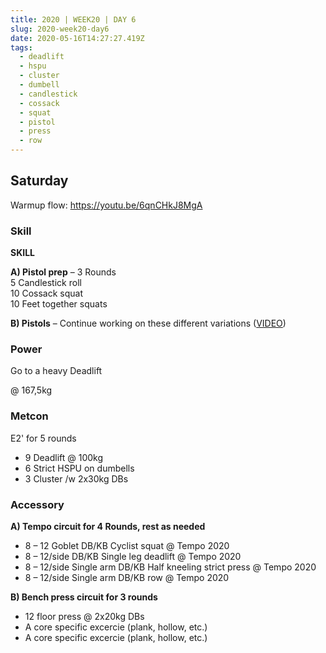 ```yaml
---
title: 2020 | WEEK20 | DAY 6
slug: 2020-week20-day6
date: 2020-05-16T14:27:27.419Z
tags:
  - deadlift
  - hspu
  - cluster
  - dumbell
  - candlestick
  - cossack
  - squat
  - pistol
  - press
  - row
---
```

## Saturday

Warmup flow: <https://youtu.be/6qnCHkJ8MgA>

### Skill

**SKILL**

**A) Pistol prep** – 3 Rounds\
5 Candlestick roll\
10 Cossack squat\
10 Feet together squats

**B) Pistols** – Continue working on these different variations ([VIDEO](https://vimeo.com/414503642/c1167bdae9))

### Power

Go to a heavy Deadlift

@ 167,5kg

### Metcon

E2' for 5 rounds

* 9 Deadlift @ 100kg
* 6 Strict HSPU on dumbells
* 3 Cluster /w 2x30kg DBs

### Accessory

**A) Tempo circuit for 4 Rounds, rest as needed**

* 8 – 12 Goblet DB/KB Cyclist squat @ Tempo 2020
* 8 – 12/side DB/KB Single leg deadlift @ Tempo 2020
* 8 – 12/side Single arm DB/KB Half kneeling strict press @ Tempo 2020
* 8 – 12/side Single arm DB/KB row @ Tempo 2020

**B) Bench press circuit for 3 rounds**

* 12 floor press @ 2x20kg DBs
* A core specific excercie (plank, hollow, etc.)
* A core specific excercie (plank, hollow, etc.)
